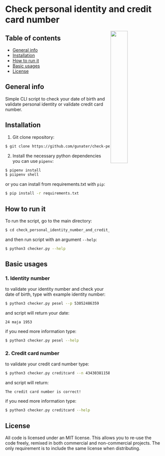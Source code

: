# **Check personal identity and credit card number**

<img align="right" width="33%" src="https://img.icons8.com/external-justicon-lineal-color-justicon/452/external-wallet-ecommerce-justicon-lineal-color-justicon.png">

## Table of contents
* [General info](#general-info)
* [Installation](#installation)
* [How to run it](#how-to-run-it)
* [Basic usages](#basic-usages)
* [License](#license)


## General info

Simple CLI script to  check your date of birth and validate
personal identity or validate credit card number.
## Installation

1. Git clone repository:
```bash
$ git clone https://github.com/gunater/check-personal-identity-number-and-credit-card.git
```
2. Install the necessary python dependencies you can use `pipenv`:
```bash
$ pipenv install
$ piipenv shell
```
or you can install from requirements.txt with `pip`:
```bash
$ pip install -r requirements.txt
```
## How to run it
To run the script, go to the main directory:
```bash
$ cd check_personal_identity_number_and_credit_card/
```
and then run script with an argument `--help`:
```bash
$ python3 checker.py --help
```
## Basic usages
### 1. Identity number
to validate your identity number and check your date of birth, type with example identity number:
```bash
$ python3 checker.py pesel --p 53052486359
```
and script will return your date:
```text
24 maja 1953
```
if you need more information type:
```bash
$ python3 checker.py pesel --help
```
### 2. Credit card number
to validate your credit card number type:
```bash
$ python3 checker.py creditcard --n 4343038115875419
```
and script will return:
```text
The credit card number is correct!
```
if you need more information type:
```bash
$ python3 checker.py creditcard --help
```
## License
All code is licensed under an MIT license. This allows you to re-use the code freely, remixed in both commercial and non-commercial projects. The only requirement is to include the same license when distributing.
